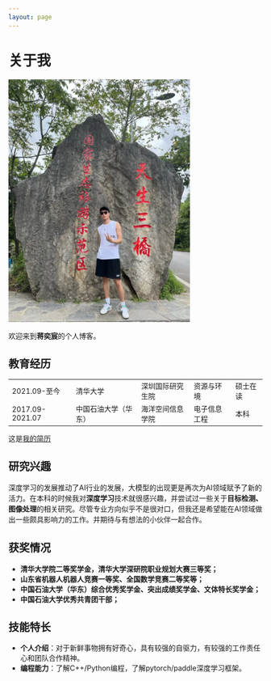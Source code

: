 ```yaml
---
layout: page
---
```


# 关于我

<img src="images\yichen.jpg" class="floatpic" width="" height="480">

欢迎来到**蒋奕宸**的个人博客。

## 教育经历

<table>
  <tr>
    <td>2021.09-至今 </td>
    <td>清华大学</td>
    <td>深圳国际研究生院</td>
    <td>资源与环境</td>
    <td>硕士在读</td>
  </tr>
  <tr>
    <td>2017.09-2021.07  </td>
    <td>中国石油大学（华东）</td>
    <td>海洋空间信息学院</td>
    <td>电子信息工程</td>
    <td>本科</td>
  </tr>
</table>

这是[我的简历](./file/%E4%BA%92%E8%81%94%E7%BD%91%E4%BF%A1%E6%81%AF%E4%BA%A7%E4%B8%9A%E9%A2%86%E5%9F%9F%E6%B1%82%E8%81%8C.pdf)


## 研究兴趣
<span style="line-height: 1.5;">深度学习的发展推动了AI行业的发展，大模型的出现更是再次为AI领域赋予了新的活力。在本科的时候我对**深度学习**技术就很感兴趣，并尝试过一些关于**目标检测、图像处理**的相关研究。尽管专业方向似乎不是很对口，但我还是希望能在AI领域做出一些颇具影响力的工作。并期待与有想法的小伙伴一起合作。</span>


## 获奖情况

- **清华大学院二等奖学金，清华大学深研院职业规划大赛三等奖；**
- **山东省机器人机器人竞赛一等奖、全国数学竞赛二等奖等；**
- **中国石油大学（华东）综合优秀奖学金、突出成绩奖学金、文体特长奖学金；**
- **中国石油大学优秀共青团干部；**

## 技能特长

- **个人介绍**：对于新鲜事物拥有好奇心，具有较强的自驱力，有较强的工作责任心和团队合作精神。
- **编程能力**：了解C++/Python编程，了解pytorch/paddle深度学习框架。










